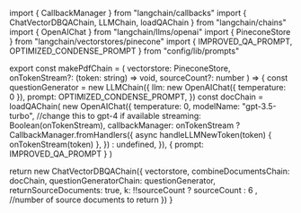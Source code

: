 import { CallbackManager } from "langchain/callbacks"
import { ChatVectorDBQAChain, LLMChain, loadQAChain } from "langchain/chains"
import { OpenAIChat } from "langchain/llms/openai"
import { PineconeStore } from "langchain/vectorstores/pinecone"
import { IMPROVED_QA_PROMPT, OPTIMIZED_CONDENSE_PROMPT } from "config/lib/prompts"

export const makePdfChain = (
  vectorstore: PineconeStore,
  onTokenStream?: (token: string) => void,
  sourceCount?: number
) => {
  const questionGenerator = new LLMChain({
    llm: new OpenAIChat({ temperature: 0 }),
    prompt: OPTIMIZED_CONDENSE_PROMPT,
  })
  const docChain = loadQAChain(
    new OpenAIChat({
      temperature: 0,
      modelName: "gpt-3.5-turbo", //change this to gpt-4 if available
      streaming: Boolean(onTokenStream),
      callbackManager: onTokenStream
        ? CallbackManager.fromHandlers({
            async handleLLMNewToken(token) {
              onTokenStream(token)
            },
          })
        : undefined,
    }),
    { prompt: IMPROVED_QA_PROMPT }
  )

  return new ChatVectorDBQAChain({
    vectorstore,
    combineDocumentsChain: docChain,
    questionGeneratorChain: questionGenerator,
    returnSourceDocuments: true,
    k: !!sourceCount ? sourceCount : 6  , //number of source documents to return
  })
}
